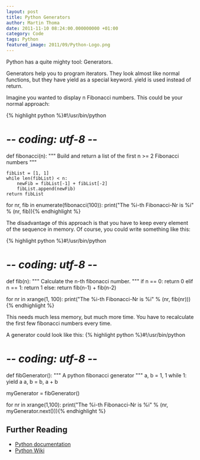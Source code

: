 ```yaml
---
layout: post
title: Python Generators
author: Martin Thoma
date: 2011-11-10 08:24:00.000000000 +01:00
category: Code
tags: Python
featured_image: 2011/09/Python-Logo.png
---
```

Python has a quite mighty tool: Generators.

Generators help you to program iterators. They look almost like normal functions, but they have yield as a special keyword. yield is used instead of return.

Imagine you wanted to display n Fibonacci numbers. This could be your normal approach:

{% highlight python %}#!/usr/bin/python
# -*- coding: utf-8 -*-

def fibonacci(n):
    """ Build and return a list of the first 
        n >= 2 Fibonacci numbers """

    fibList = [1, 1]
    while len(fibList) < n:
        newFib = fibList[-1] + fibList[-2]
        fibList.append(newFib)
    return fibList

for nr, fib in enumerate(fibonacci(100)):
    print("The %i-th Fibonacci-Nr is %i" % (nr, fib)){% endhighlight %}

The disadvantage of this approach is that you have to keep every element of the sequence in memory. Of course, you could write something like this:

{% highlight python %}#!/usr/bin/python
# -*- coding: utf-8 -*-

def fib(n):
    """ Calculate the n-th fibonacci number. """
    if n == 0:
        return 0
    elif n == 1:
        return 1
    else:
        return fib(n-1) + fib(n-2)

for nr in xrange(1, 100):
    print("The %i-th Fibonacci-Nr is %i" % (nr, fib(nr))){% endhighlight %}

This needs much less memory, but much more time. You have to recalculate the first few fibonacci numbers every time.

A generator could look like this:
{% highlight python %}#!/usr/bin/python
# -*- coding: utf-8 -*-

def fibGenerator():
    """ A python fibonacci generator """
    a, b = 1, 1
    while 1:
        yield a
        a, b = b, a + b

myGenerator = fibGenerator()

for nr in xrange(1,100):
    print("The %i-th Fibonacci-Nr is %i" % (nr, myGenerator.next())){% endhighlight %}

<h2>Further Reading</h2>
<ul>
  <li><a href="http://docs.python.org/tutorial/classes.html#generators">Python documentation</a></li>
  <li><a href="http://wiki.python.org/moin/Generators">Python Wiki</a></li>
</ul>
